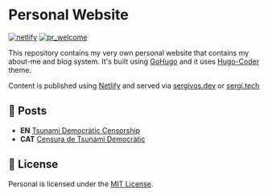 # Personal Website
[![netlify][netlify]][netlify-url] [![pr_welcome][pr_welcome]][pr_welcome-url]

This repository contains my very own personal website that contains my about-me and blog system. It's built using
[GoHugo](https://gohugo.io "GoHugo official website") and it uses [Hugo-Coder](https://github.com/luizdepra/hugo-coder) theme.

Content is published using [Netlify](https://netlify.com) and served via [sergivos.dev](https://sergivos.dev) or [sergi.tech](https://sergi.tech)

## 📃 Posts
* **EN** [Tsunami Democràtic Censorship](https://sergivos.dev/posts/tsunami-censorship/)
* **CAT** [Censura de Tsunami Democràtic](https://sergivos.dev/cat/posts/tsunami-censorship/)

## 📖 License
Personal is licensed under the [MIT License](LICENSE).

<!-- netlify.com -->
[netlify]: https://api.netlify.com/api/v1/badges/785416a0-249f-49c1-81fe-7d6b58dc1af1/deploy-status
[netlify-url]: https://app.netlify.com/sites/sergivb01/deploys

<!-- PR Welcome -->
[pr_welcome]: https://img.shields.io/badge/PRs-welcome-brightgreen.svg
[pr_welcome-url]: https://github.com/sergivb01/personal/pulls
